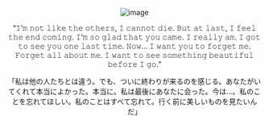 <div align=center>

![image](https://64.media.tumblr.com/e72bf3bf0baf7d4f9c9b5329178d8854/tumblr_inline_pabtswSwvP1qkdpqj_500.gifv) 

“𝙸’𝚖 𝚗𝚘𝚝 𝚕𝚒𝚔𝚎 𝚝𝚑𝚎 𝚘𝚝𝚑𝚎𝚛𝚜, 𝙸 𝚌𝚊𝚗𝚗𝚘𝚝 𝚍𝚒𝚎. 𝙱𝚞𝚝 𝚊𝚝 𝚕𝚊𝚜𝚝, 𝙸 𝚏𝚎𝚎𝚕 𝚝𝚑𝚎 𝚎𝚗𝚍 𝚌𝚘𝚖𝚒𝚗𝚐. 𝙸’𝚖 𝚜𝚘 𝚐𝚕𝚊𝚍 𝚝𝚑𝚊𝚝 𝚢𝚘𝚞 𝚌𝚊𝚖𝚎. 𝙸 𝚛𝚎𝚊𝚕𝚕𝚢 𝚊𝚖. 𝙸 𝚐𝚘𝚝 𝚝𝚘 𝚜𝚎𝚎 𝚢𝚘𝚞 𝚘𝚗𝚎 𝚕𝚊𝚜𝚝 𝚝𝚒𝚖𝚎. 𝙽𝚘𝚠… 𝙸 𝚠𝚊𝚗𝚝 𝚢𝚘𝚞 𝚝𝚘 𝚏𝚘𝚛𝚐𝚎𝚝 𝚖𝚎. 𝙵𝚘𝚛𝚐𝚎𝚝 𝚊𝚕𝚕 𝚊𝚋𝚘𝚞𝚝 𝚖𝚎. 𝙸 𝚠𝚊𝚗𝚝 𝚝𝚘 𝚜𝚎𝚎 𝚜𝚘𝚖𝚎𝚝𝚑𝚒𝚗𝚐 𝚋𝚎𝚊𝚞𝚝𝚒𝚏𝚞𝚕 𝚋𝚎𝚏𝚘𝚛𝚎 𝙸 𝚐𝚘.”

「私は他の人たちとは違う。でも、ついに終わりが来るのを感じる。あなたがいてくれて本当によかった。本当に。私は最後にあなたに会った。今は...。私のことを忘れてほしい。私のことはすべて忘れて。行く前に美しいものを見たいんだ」

<!---
shragiku/shragiku is a ✨ special ✨ repository because its `README.md` (this file) appears on your GitHub profile.
You can click the Preview link to take a look at your changes.
--->
